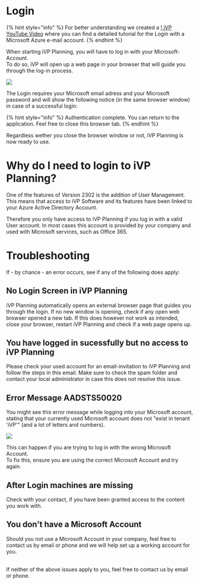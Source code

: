 # Login

{% hint style="info" %}
For better understanding we created a [!<img src="../../../.gitbook/assets/YouTube_icon.png" alt="" data-size="line"> iVP YouTube Video](https://www.youtube.com/watch?v=iYbY-axZlkE&list=PLlzoGkRUR67houzn5F5ejD3R-kQrDcps5&index=17) where you can find a detailed tutorial for the Login with  a Microsoft Azure e-mail account.
{% endhint %}

When starting iVP Planning, you will have to log in with your Microsoft-Account.  
To do so, iVP will open up a web page in your browser that will guide you through the log-in process.  

![](/.gitbook/assets/login-azure-example.png)

The Login requires your Microsoft email adress and your Microsoft password and will show the following notice (in the same browser window) in case of a successful login:

{% hint style="info" %}
Authentication complete. You can return to the application. Feel free to close this browser tab.
{% endhint %}

Regardless wether you close the browser window or not, iVP Planning is now ready to use.

# Why do I need to login to iVP Planning?

One of the features of Version 2302 is the addition of User Management.
This means that access to iVP Software and its features have been linked to your Azure Active Directory Account.  

Therefore you only have access to iVP Planning if you log in with a valid User account. In most cases this account is provided by your company and used with Microsoft services, such as Office 365. 

# Troubleshooting

If - by chance - an error occurs, see if any of the following does apply:

## No Login Screen in iVP Planning

iVP Planning automatically opens an external browser page that guides you through the login. If no new window is opening, check if any open web browser opened a new tab. If this does however not work as intended, close your browser, restart iVP Planning and check if a web page opens up. 

## You have logged in sucessfully but no access to iVP Planning

Please check your used account for an email-invitation to iVP Planning and follow the steps in this email. Make sure to check the spam folder and contact your local administrator in case this does not resolve this issue.

## Error Message AADSTS50020

You might see this error message while logging into your Microsoft account, stating that your currently used Microsoft account does not "exist in tenant 'iVP'" (and a lot of letters and numbers).

![](/.gitbook/assets/login-azure-error-tenant.png)    

This can happen if you are trying to log in with the wrong Microsoft Account.  
To fix this, ensure you are using the correct Microsoft Account and try again.

## After Login machines are missing

Check with your contact, if you have been granted access to the content you work with.

## You don't have a Microsoft Account

Should you not use a Microsoft Account in your company, feel free to contact us by email or phone and we will help set up a working account for you.

<br/>
If neither of the above issues apply to you, feel free to contact us by email or phone.